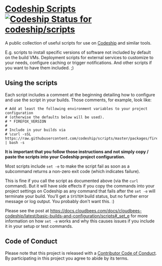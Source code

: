 # [Codeship Scripts](https://github.com/codeship/scripts/) [ ![Codeship Status for codeship/scripts](https://codeship.com/projects/7ffee8d0-c443-0132-17cf-0a3d9756066d/status?branch=master)](https://codeship.com/projects/74080)

A public collection of useful scripts for use on [Codeship](https://app.codeship.com/) and similar tools.

E.g. scripts to install specific versions of software not included by default on the build VMs. Deployment scripts for external services to customize to your needs, configure caching or trigger notifications. And other scripts if you want to have them included. ;)

## Using the scripts

Each script includes a comment at the beginning detailing how to configure and use the script in your builds. Those comments, for example, look like:

```shell
# Add at least the following environment variables to your project configuration
# (otherwise the defaults below will be used).
# * FIREFOX_VERSION
#
# Include in your builds via
# \curl -sSL https://raw.githubusercontent.com/codeship/scripts/master/packages/firefox.sh | bash -s
```

**It is important that you follow those instructions and not simply copy / paste the scripts into your Codeship project configuration.**

Most scripts include `set -e` to make the script fail as soon as a subcommand returns a non-zero exit code (which indicates failure).

This is fine if you call the script as documented above (via the `curl` command). But it will have side effects if you copy the commands into your project settings on Codeship as any command that fails after the `set -e` will terminate your build. You'll get a `SYSTEM` build status, but no further error message or log output. You probably don't want this. :)

Please see the post at https://docs.cloudbees.com/docs/cloudbees-codeship/latest/basic-builds-and-configuration/scripts#_set_e for more information on how `set -e` works and why this causes issues if you include it in your setup or test commands.

## Code of Conduct

Please note that this project is released with a [Contributor Code of Conduct](CODE_OF_CONDUCT.md). By participating in this project you agree to abide by its terms.
